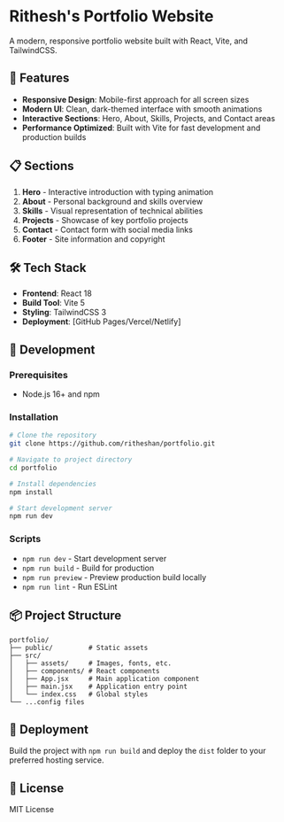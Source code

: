 # Rithesh's Portfolio Website

A modern, responsive portfolio website built with React, Vite, and TailwindCSS.

## 🚀 Features

- **Responsive Design**: Mobile-first approach for all screen sizes
- **Modern UI**: Clean, dark-themed interface with smooth animations
- **Interactive Sections**: Hero, About, Skills, Projects, and Contact areas
- **Performance Optimized**: Built with Vite for fast development and production builds

## 📋 Sections

1. **Hero** - Interactive introduction with typing animation
2. **About** - Personal background and skills overview
3. **Skills** - Visual representation of technical abilities
4. **Projects** - Showcase of key portfolio projects
5. **Contact** - Contact form with social media links
6. **Footer** - Site information and copyright

## 🛠️ Tech Stack

- **Frontend**: React 18
- **Build Tool**: Vite 5
- **Styling**: TailwindCSS 3
- **Deployment**: [GitHub Pages/Vercel/Netlify]

## 🔧 Development

### Prerequisites

- Node.js 16+ and npm

### Installation

```bash
# Clone the repository
git clone https://github.com/ritheshan/portfolio.git

# Navigate to project directory
cd portfolio

# Install dependencies
npm install

# Start development server
npm run dev
```

### Scripts

- `npm run dev` - Start development server
- `npm run build` - Build for production
- `npm run preview` - Preview production build locally
- `npm run lint` - Run ESLint

## 📦 Project Structure

```
portfolio/
├── public/         # Static assets
├── src/
│   ├── assets/     # Images, fonts, etc.
│   ├── components/ # React components
│   ├── App.jsx     # Main application component
│   ├── main.jsx    # Application entry point
│   └── index.css   # Global styles
└── ...config files
```

## 🚀 Deployment

Build the project with `npm run build` and deploy the `dist` folder to your preferred hosting service.

## 📝 License

MIT License
